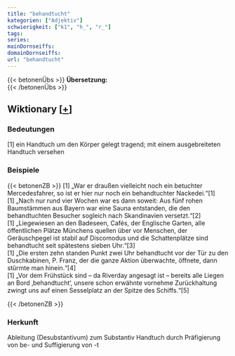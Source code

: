 ```yaml
---
title: "behandtucht"
kategorien: ["Adjektiv"]
schwierigkeit: ["k1", "h_", "r_"]
tags:
series:
mainDornseiffs:
domainDornseiffs:
url: "behandtucht"
---
```


{{< betonenÜbs >}}
**Übersetzung:**  
{{< /betonenÜbs >}}

## Wiktionary [[+](https://de.wiktionary.org/wiki/behandtucht)]

### Bedeutungen
[1] ein Handtuch um den Körper gelegt tragend; mit einem ausgebreiteten Handtuch versehen  

### Beispiele
{{< betonenZB >}}
[1] „War er draußen vielleicht noch ein betuchter Mercedesfahrer, so ist er hier nur noch ein behandtuchter Nackedei.“[1]  
[1] „Nach nur rund vier Wochen war es dann soweit: Aus fünf rohen Baumstämmen aus Bayern war eine Sauna entstanden, die den behandtuchten Besucher sogleich nach Skandinavien versetzt.“[2]  
[1] „Liegewiesen an den Badeseen, Cafés, der Englische Garten, alle öffentlichen Plätze Münchens quellen über vor Menschen, der Geräuschpegel ist stabil auf Discomodus und die Schattenplätze sind behandtucht seit spätestens sieben Uhr.“[3]  
[1] „Die ersten zehn standen Punkt zwei Uhr behandtucht vor der Tür zu den Duschkabinen, P. Franz, der die ganze Aktion überwachte, öffnete, dann stürmte man hinein.“[4]  
[1] „Vor dem Frühstück sind – da Riverday angesagt ist – bereits alle Liegen an Bord ‚behandtucht‘, unsere schon erwähnte vornehme Zurückhaltung zwingt uns auf einen Sesselplatz an der Spitze des Schiffs.“[5]  

{{< /betonenZB >}}
### Herkunft
Ableitung (Desubstantivum) zum Substantiv Handtuch durch Präfigierung von be- und Suffigierung von -t  


